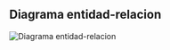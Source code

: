 ## Diagrama entidad-relacion

![Diagrama entidad-relacion](https://raw.githubusercontent.com/walthergv/EnfermeriaPostgradoUnprg/main/screenshots/ModeloEntidadRelacion.jpg)
